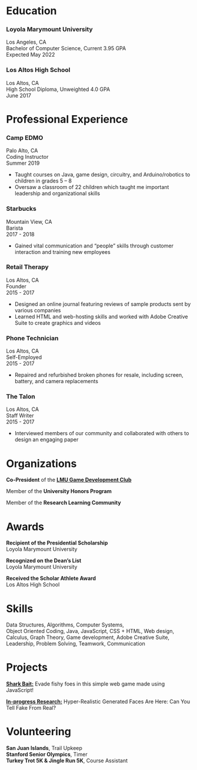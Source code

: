 # Education
 
### Loyola Marymount University
Los Angeles, CA  
Bachelor of Computer Science, Current 3.95 GPA  
Expected May 2022  

### Los Altos High School
Los Altos, CA  
High School Diploma, Unweighted 4.0 GPA  
June 2017  

# Professional Experience
 
### Camp EDMO
Palo Alto, CA  
Coding Instructor  
Summer 2019  
- Taught courses on Java, game design, circuitry, and Arduino/robotics to children in grades 5 – 8
- Oversaw a classroom of 22 children which taught me important leadership and organizational skills

### Starbucks
Mountain View, CA  
Barista  
2017 - 2018  
- Gained vital communication and “people” skills through customer interaction and training new employees

### Retail Therapy
Los Altos, CA  
Founder  
2015 - 2017  
- Designed an online journal featuring reviews of sample products sent by various companies
- Learned HTML and web-hosting skills and worked with Adobe Creative Suite to create graphics and videos

### Phone Technician
Los Altos, CA  
Self-Employed  
2015 - 2017  
- Repaired and refurbished broken phones for resale, including screen, battery, and camera replacements

### The Talon
Los Altos, CA  
Staff Writer  
2015 - 2017  
- Interviewed members of our community and collaborated with others to design an engaging paper 

# Organizations

**Co-President** of the [**LMU Game Development Club**](https://www.facebook.com/lmugamedev/)  

Member of the **University Honors Program**  

Member of the **Research Learning Community**  

# Awards

**Recipient of the Presidential Scholarship**  
Loyola Marymount University

**Recognized on the Dean’s List**  
Loyola Marymount University

**Received the Scholar Athlete Award**  
Los Altos High School  

# Skills
Data Structures, Algorithms, Computer Systems,  
Object Oriented Coding, Java, JavaScript, CSS + HTML, Web design,  
Calculus, Graph Theory, Game development, Adobe Creative Suite,  
Leadership, Problem Solving, Teamwork, Communication  

# Projects
[**Shark Bait:**](https://meganmrichardson.github.io/sharkbait/) Evade fishy foes in this simple web game made using JavaScript!  
  
[**In-progress Research:**](https://digitalcommons.lmu.edu/honors-research-and-exhibition/2019/section-02/1/)  Hyper-Realistic Generated Faces Are Here: Can You Tell Fake From Real?  
  
# Volunteering
 
**San Juan Islands**, Trail Upkeep  
**Stanford Senior Olympics**, Timer  
**Turkey Trot 5K & Jingle Run 5K**, Course Assistant  
